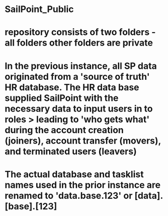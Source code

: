 # SailPoint_Public

# repository consists of two folders - all folders other folders are private

# In the previous instance, all SP data originated from a 'source of truth' HR database.  The HR data base supplied SailPoint with the necessary data to input users in to roles > leading to 'who gets what' during the account creation (joiners), account transfer (movers), and terminated users (leavers)

# The actual database and tasklist names used in the prior instance are renamed to 'data.base.123' or [data].[base].[123]
